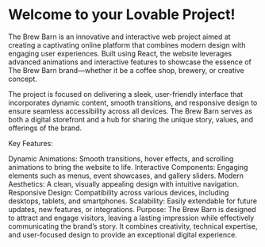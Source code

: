 # Welcome to your Lovable Project!

The Brew Barn is an innovative and interactive web project aimed at creating a captivating online platform that combines modern design with engaging user experiences. Built using React, the website leverages advanced animations and interactive features to showcase the essence of The Brew Barn brand—whether it be a coffee shop, brewery, or creative concept.

The project is focused on delivering a sleek, user-friendly interface that incorporates dynamic content, smooth transitions, and responsive design to ensure seamless accessibility across all devices. The Brew Barn serves as both a digital storefront and a hub for sharing the unique story, values, and offerings of the brand.

Key Features:

Dynamic Animations: Smooth transitions, hover effects, and scrolling animations to bring the website to life.
Interactive Components: Engaging elements such as menus, event showcases, and gallery sliders.
Modern Aesthetics: A clean, visually appealing design with intuitive navigation.
Responsive Design: Compatibility across various devices, including desktops, tablets, and smartphones.
Scalability: Easily extendable for future updates, new features, or integrations.
Purpose:
The Brew Barn is designed to attract and engage visitors, leaving a lasting impression while effectively communicating the brand’s story. It combines creativity, technical expertise, and user-focused design to provide an exceptional digital experience.
